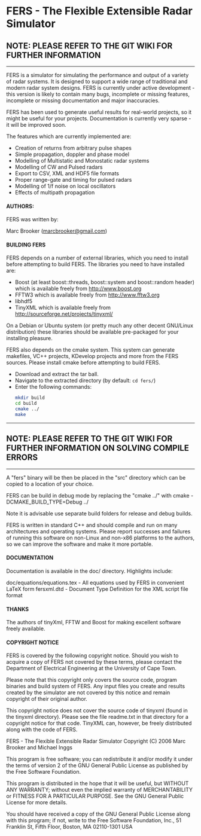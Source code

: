 # FERS - The Flexible Extensible Radar Simulator

## NOTE: PLEASE REFER TO THE GIT WIKI FOR FURTHER INFORMATION

---

FERS is a simulator for simulating the performance and output of a variety of radar systems. It is designed to support a wide range of traditional and modern radar system designs. FERS is currently under active development - this version is likely to contain many bugs, incomplete or missing features, incomplete or missing documentation and major inaccuracies.

FERS has been used to generate useful results for real-world projects, so it might be useful for your projects. Documentation is currently very sparse - it will be improved soon.

The features which are currently implemented are:

* Creation of returns from arbitrary pulse shapes
* Simple propagation, doppler and phase model
* Modelling of Multistatic and Monostatic radar systems
* Modelling of CW and Pulsed radars
* Export to CSV, XML and HDF5 file formats
* Proper range-gate and timing for pulsed radars
* Modelling of 1/f noise on local oscillators
* Effects of multipath propagation

#### AUTHORS:

FERS was written by:

Marc Brooker (marcbrooker@gmail.com)

#### BUILDING FERS

FERS depends on a number of external libraries, which you need to install before attempting to build FERS. The libraries you need to have installed are:

* Boost (at least boost::threads, boost::system and boost::random header) which is available freely from http://www.boost.org
* FFTW3 which is available freely from http://www.fftw3.org
* libhdf5
* TinyXML which is available freely from http://sourceforge.net/projects/tinyxml/

On a Debian or Ubuntu system (or pretty much any other decent GNU/Linux distribution) these libraries should be available pre-packaged for your installing pleasure.

FERS also depends on the cmake system. This system can generate makefiles, VC++ projects, KDevelop projects and more from the FERS sources. Please install cmake before attempting to build FERS.

* Download and extract the tar ball.
* Navigate to the extracted directory (by default: `cd fers/`)
* Enter the following commands:
    ```bash
    mkdir build
    cd build
    cmake ../
    make
    ```

-------------------------------------------------------------------------------------
## NOTE: PLEASE REFER TO THE GIT WIKI FOR FURTHER INFORMATION ON SOLVING COMPILE ERRORS
-------------------------------------------------------------------------------------

A "fers" binary will be then be placed in the "src" directory which can be copied to a location of your choice.

FERS can be build in debug mode by replacing the "cmake ../" with cmake -DCMAKE_BUILD_TYPE=Debug ../

Note it is advisable use separate build folders for release and debug builds.

FERS is written in standard C++ and should compile and run on many architectures and operating systems. Please report successes and failures of running this software on non-Linux and non-x86 platforms to the authors, so we can improve the software and make it more portable.

#### DOCUMENTATION

Documentation is available in the doc/ directory. Highlights include:

doc/equations/equations.tex - All equations used by FERS in convenient LaTeX form
fersxml.dtd - Document Type Definition for the XML script file format

#### THANKS

The authors of tinyXml, FFTW and Boost for making excellent software freely available.

#### COPYRIGHT NOTICE

FERS is covered by the following copyright notice. Should you wish to acquire a copy of FERS not covered by these terms, please contact the Department of Electrical Engineering at the University of Cape Town.

Please note that this copyright only covers the source code, program binaries and build system of FERS. Any input files you create and results created by the simulator are not covered by this notice and remain copyright of their original author.

This copyright notice does not cover the source code of tinyxml (found in the tinyxml directory). Please see the file readme.txt in that directory for a copyright notice for that code. TinyXML can, however, be freely distributed along with the code of FERS.

FERS - The Flexible Extensible Radar Simulator
Copyright (C) 2006 Marc Brooker and Michael Inggs

This program is free software; you can redistribute it and/or modify
it under the terms of version 2 of the GNU General Public License as
published by the Free Software Foundation.

This program is distributed in the hope that it will be useful,
but WITHOUT ANY WARRANTY; without even the implied warranty of
MERCHANTABILITY or FITNESS FOR A PARTICULAR PURPOSE.  See the
GNU General Public License for more details.

You should have received a copy of the GNU General Public License
along with this program; if not, write to the Free Software
Foundation, Inc., 51 Franklin St, Fifth Floor, Boston, MA  02110-1301 USA
